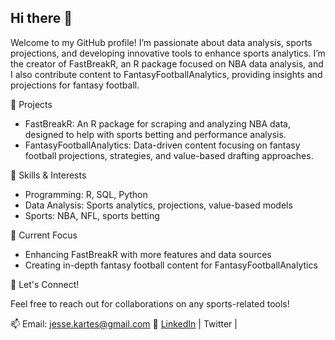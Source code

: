 ## Hi there 👋

Welcome to my GitHub profile! I’m passionate about data analysis, sports projections, and developing innovative tools to enhance sports analytics. I’m the creator of FastBreakR, an R package focused on NBA data analysis, and I also contribute content to FantasyFootballAnalytics, providing insights and projections for fantasy football.

🚀 Projects

- FastBreakR: An R package for scraping and analyzing NBA data, designed to help with sports betting and performance analysis.
- FantasyFootballAnalytics: Data-driven content focusing on fantasy football projections, strategies, and value-based drafting approaches.

🧠 Skills & Interests

- Programming: R, SQL, Python
- Data Analysis: Sports analytics, projections, value-based models
- Sports: NBA, NFL, sports betting

🌱 Current Focus

- Enhancing FastBreakR with more features and data sources
- Creating in-depth fantasy football content for FantasyFootballAnalytics

💬 Let's Connect!

Feel free to reach out for collaborations on any sports-related tools!

📫 Email: jesse.kartes@gmail.com
🔗 [LinkedIn](https://www.linkedin.com/in/jessekartes/) | Twitter |



<!--
**JesseKartes/JesseKartes** is a ✨ _special_ ✨ repository because its `README.md` (this file) appears on your GitHub profile.

Here are some ideas to get you started:

- 🔭 I’m currently working on ...
- 🌱 I’m currently learning ...
- 👯 I’m looking to collaborate on ...
- 🤔 I’m looking for help with ...
- 💬 Ask me about ...
- 📫 How to reach me: ...
- 😄 Pronouns: ...
- ⚡ Fun fact: ...
-->
